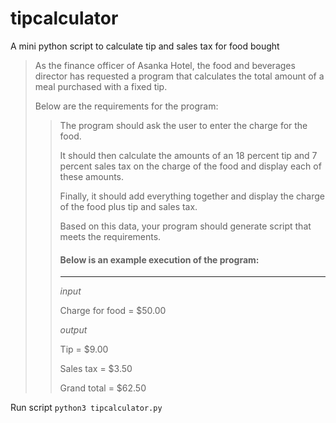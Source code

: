 # tipcalculator
A mini python script to calculate tip and sales tax for food bought


> As the finance officer of Asanka Hotel, the food and beverages director has requested a program that calculates the total amount of a meal purchased with a fixed tip. 
> 
> Below are the requirements for the program:
> 
> 
>> The program should ask the user to enter the charge for the food.
>> 
>> It should then calculate the amounts of an 18 percent tip and 7 percent sales tax on the charge of the food and display each of these amounts.
>> 
>> Finally, it should add everything together and display the charge of the food plus tip and sales tax.
>> 
>> Based on this data, your program should generate script that meets the requirements.
>>
>> 
>> #### Below is an example execution of the program:
>> ____________________________
>>
>> _input_
>> 
>> Charge for food = $50.00
>> 
>> 
>> _output_
>> 
>> Tip = $9.00
>> 
>> Sales tax = $3.50
>> 
>> Grand total = $62.50
>>

Run script
`python3 tipcalculator.py`
